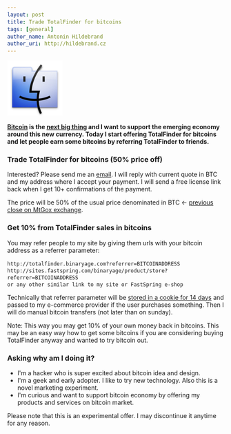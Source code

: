 ```yaml
---
layout: post
title: Trade TotalFinder for bitcoins
tags: [general]
author_name: Antonin Hildebrand
author_uri: http://hildebrand.cz
---
```


<img src="/shared/img/icons/totalfinder-128.png" class="intro-icon"/>

**[Bitcoin](http://bitcoin.org) is the [next big thing](http://arstechnica.com/tech-policy/news/2011/06/bitcoin-inside-the-encrypted-peer-to-peer-currency.ars) and I want to support the emerging economy around this new currency. Today I start offering TotalFinder for bitcoins and let people earn some bitcoins by referring TotalFinder to friends.**

### Trade TotalFinder for bitcoins (50% price off)

Interested? Please send me an [email](mailto:antonin@binaryage.com?subject=TotalFinder%20for%20bitcoins). I will reply with current quote in BTC and my address where I accept your payment. I will send a free license link back when I get 10+ confirmations of the payment.

The price will be 50% of the usual price denominated in BTC <- [previous close on MtGox exchange](http://www.bitcoincharts.com/markets/mtgoxUSD.html).

### Get 10% from TotalFinder sales in bitcoins

You may refer people to my site by giving them urls with your bitcoin address as a referrer parameter:

    http://totalfinder.binaryage.com?referrer=BITCOINADDRESS
    http://sites.fastspring.com/binaryage/product/store?referrer=BITCOINADDRESS
    or any other similar link to my site or FastSpring e-shop

Technically that referrer parameter will be [stored in a cookie for 14 days](https://github.com/binaryage/layouts/blob/master/default2.html#L511-516) and passed to my e-commerce provider if the user purchases something. Then I will do manual bitcoin transfers (not later than on sunday).

Note: This way you may get 10% of your own money back in bitcoins. This may be an easy way how to get some bitcoins if you are considering buying TotalFinder anyway and wanted to try bitcoin out.

### Asking why am I doing it?

* I'm a hacker who is super excited about bitcoin idea and design.
* I'm a geek and early adopter. I like to try new technology. Also this is a novel marketing experiment.
* I'm curious and want to support bitcoin economy by offering my products and services on bitcoin market.

Please note that this is an experimental offer. I may discontinue it anytime for any reason.